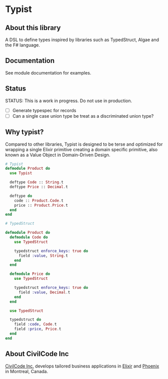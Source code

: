 # Typist

## About this library

A DSL to define types inspired by libraries such as TypedStruct, Algae and the F# language.

## Documentation

See module documentation for examples.

## Status

STATUS: This is a work in progress. Do not use in production.

- [ ] Generate typespec for records
- [ ] Can a single case union type be treat as a discriminated union type?

## Why typist?

Compared to other libraries, Typist is designed to be terse and optimized for wrapping a
single Elixir primitive creating a domain specific primitive, also known as a Value Object
in Domain-Driven Design.

```elixir
# Typist
defmodule Product do
  use Typist

  deftype Code :: String.t
  deftype Price :: Decimal.t

  deftype do
    code :: Product.Code.t
    price :: Product.Price.t
  end
end

# TypedStruct

defmodule Product do
  defmodule Code do
    use TypedStruct

    typedstruct enforce_keys: true do
      field :value, String.t
    end
  end

  defmodule Price do
    use TypedStruct

    typedstruct enforce_keys: true do
      field :value, Decimal.t
    end
  end

  use TypedStruct

  typedstruct do
    field :code, Code.t
    field :price, Price.t
  end
end
```

## About CivilCode Inc

[CivilCode Inc.](http://www.civilcode.io) develops tailored business applications in [Elixir](http://elixir-lang.org/) and [Phoenix](http://www.phoenixframework.org/) in Montreal, Canada.
